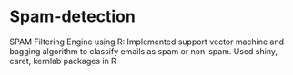 # Spam-detection
SPAM Filtering Engine using R:
Implemented support vector machine and bagging algorithm to classify emails as spam or non-spam. 
Used shiny, caret, kernlab packages in R
